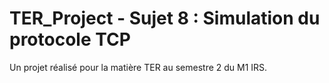 # TER_Project - Sujet 8 : Simulation du protocole TCP
Un projet réalisé pour la matière TER au semestre 2 du M1 IRS.
